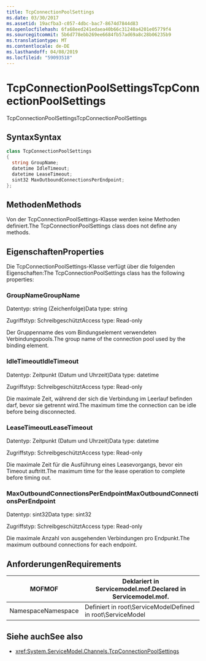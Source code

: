 ```yaml
---
title: TcpConnectionPoolSettings
ms.date: 03/30/2017
ms.assetid: 19acfba3-c057-4dbc-bac7-8674d7844d83
ms.openlocfilehash: 6fa68eed241edaea40b66c31240a4201e05779f4
ms.sourcegitcommit: 5b6d778ebb269ee6684fb57ad69a8c28b06235b9
ms.translationtype: MT
ms.contentlocale: de-DE
ms.lasthandoff: 04/08/2019
ms.locfileid: "59093518"
---
```

# <a name="tcpconnectionpoolsettings"></a><span data-ttu-id="d8184-102">TcpConnectionPoolSettings</span><span class="sxs-lookup"><span data-stu-id="d8184-102">TcpConnectionPoolSettings</span></span>
<span data-ttu-id="d8184-103">TcpConnectionPoolSettings</span><span class="sxs-lookup"><span data-stu-id="d8184-103">TcpConnectionPoolSettings</span></span>  
  
## <a name="syntax"></a><span data-ttu-id="d8184-104">Syntax</span><span class="sxs-lookup"><span data-stu-id="d8184-104">Syntax</span></span>  
  
```csharp
class TcpConnectionPoolSettings  
{  
  string GroupName;  
  datetime IdleTimeout;  
  datetime LeaseTimeout;  
  sint32 MaxOutboundConnectionsPerEndpoint;  
};  
```  
  
## <a name="methods"></a><span data-ttu-id="d8184-105">Methoden</span><span class="sxs-lookup"><span data-stu-id="d8184-105">Methods</span></span>  
 <span data-ttu-id="d8184-106">Von der TcpConnectionPoolSettings-Klasse werden keine Methoden definiert.</span><span class="sxs-lookup"><span data-stu-id="d8184-106">The TcpConnectionPoolSettings class does not define any methods.</span></span>  
  
## <a name="properties"></a><span data-ttu-id="d8184-107">Eigenschaften</span><span class="sxs-lookup"><span data-stu-id="d8184-107">Properties</span></span>  
 <span data-ttu-id="d8184-108">Die TcpConnectionPoolSettings-Klasse verfügt über die folgenden Eigenschaften:</span><span class="sxs-lookup"><span data-stu-id="d8184-108">The TcpConnectionPoolSettings class has the following properties:</span></span>  
  
### <a name="groupname"></a><span data-ttu-id="d8184-109">GroupName</span><span class="sxs-lookup"><span data-stu-id="d8184-109">GroupName</span></span>  
 <span data-ttu-id="d8184-110">Datentyp: string (Zeichenfolge)</span><span class="sxs-lookup"><span data-stu-id="d8184-110">Data type: string</span></span>  
  
 <span data-ttu-id="d8184-111">Zugriffstyp: Schreibgeschützt</span><span class="sxs-lookup"><span data-stu-id="d8184-111">Access type: Read-only</span></span>  
  
 <span data-ttu-id="d8184-112">Der Gruppenname des vom Bindungselement verwendeten Verbindungspools.</span><span class="sxs-lookup"><span data-stu-id="d8184-112">The group name of the connection pool used by the binding element.</span></span>  
  
### <a name="idletimeout"></a><span data-ttu-id="d8184-113">IdleTimeout</span><span class="sxs-lookup"><span data-stu-id="d8184-113">IdleTimeout</span></span>  
 <span data-ttu-id="d8184-114">Datentyp: Zeitpunkt (Datum und Uhrzeit)</span><span class="sxs-lookup"><span data-stu-id="d8184-114">Data type: datetime</span></span>  
  
 <span data-ttu-id="d8184-115">Zugriffstyp: Schreibgeschützt</span><span class="sxs-lookup"><span data-stu-id="d8184-115">Access type: Read-only</span></span>  
  
 <span data-ttu-id="d8184-116">Die maximale Zeit, während der sich die Verbindung im Leerlauf befinden darf, bevor sie getrennt wird.</span><span class="sxs-lookup"><span data-stu-id="d8184-116">The maximum time the connection can be idle before being disconnected.</span></span>  
  
### <a name="leasetimeout"></a><span data-ttu-id="d8184-117">LeaseTimeout</span><span class="sxs-lookup"><span data-stu-id="d8184-117">LeaseTimeout</span></span>  
 <span data-ttu-id="d8184-118">Datentyp: Zeitpunkt (Datum und Uhrzeit)</span><span class="sxs-lookup"><span data-stu-id="d8184-118">Data type: datetime</span></span>  
  
 <span data-ttu-id="d8184-119">Zugriffstyp: Schreibgeschützt</span><span class="sxs-lookup"><span data-stu-id="d8184-119">Access type: Read-only</span></span>  
  
 <span data-ttu-id="d8184-120">Die maximale Zeit für die Ausführung eines Leasevorgangs, bevor ein Timeout auftritt.</span><span class="sxs-lookup"><span data-stu-id="d8184-120">The maximum time for the lease operation to complete before timing out.</span></span>  
  
### <a name="maxoutboundconnectionsperendpoint"></a><span data-ttu-id="d8184-121">MaxOutboundConnectionsPerEndpoint</span><span class="sxs-lookup"><span data-stu-id="d8184-121">MaxOutboundConnectionsPerEndpoint</span></span>  
 <span data-ttu-id="d8184-122">Datentyp: sint32</span><span class="sxs-lookup"><span data-stu-id="d8184-122">Data type: sint32</span></span>  
  
 <span data-ttu-id="d8184-123">Zugriffstyp: Schreibgeschützt</span><span class="sxs-lookup"><span data-stu-id="d8184-123">Access type: Read-only</span></span>  
  
 <span data-ttu-id="d8184-124">Die maximale Anzahl von ausgehenden Verbindungen pro Endpunkt.</span><span class="sxs-lookup"><span data-stu-id="d8184-124">The maximum outbound connections for each endpoint.</span></span>  
  
## <a name="requirements"></a><span data-ttu-id="d8184-125">Anforderungen</span><span class="sxs-lookup"><span data-stu-id="d8184-125">Requirements</span></span>  
  
|<span data-ttu-id="d8184-126">MOF</span><span class="sxs-lookup"><span data-stu-id="d8184-126">MOF</span></span>|<span data-ttu-id="d8184-127">Deklariert in Servicemodel.mof.</span><span class="sxs-lookup"><span data-stu-id="d8184-127">Declared in Servicemodel.mof.</span></span>|  
|---------|-----------------------------------|  
|<span data-ttu-id="d8184-128">Namespace</span><span class="sxs-lookup"><span data-stu-id="d8184-128">Namespace</span></span>|<span data-ttu-id="d8184-129">Definiert in root\ServiceModel</span><span class="sxs-lookup"><span data-stu-id="d8184-129">Defined in root\ServiceModel</span></span>|  
  
## <a name="see-also"></a><span data-ttu-id="d8184-130">Siehe auch</span><span class="sxs-lookup"><span data-stu-id="d8184-130">See also</span></span>

- <xref:System.ServiceModel.Channels.TcpConnectionPoolSettings>
